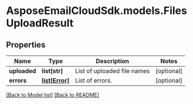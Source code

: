 # AsposeEmailCloudSdk.models.FilesUploadResult
## Properties
Name | Type | Description | Notes
------------ | ------------- | ------------- | -------------
**uploaded** | **list[str]** | List of uploaded file names | [optional] 
**errors** | [**list[Error]**](Error.md) | List of errors. | [optional] 



[[Back to Model list]](Models.md) [[Back to README]](README.md)



